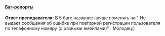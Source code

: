 #### [Баг-репорты](/%D0%97%D0%B0%D0%B4%D0%B0%D0%BD%D0%B8%D0%B5%205_%D0%91%D0%B0%D0%B3%20%D1%80%D0%B5%D0%BF%D0%BE%D1%80%D1%82_Google%20Sheets/bug_report_exe.ua.pdf)

**Ответ преподавателя:** В 5 баге название лучше поменять на " Не выдает сообщения об ошибке  при повторной регистрации пользователя по телефонному номеру (с разными емейлами)" . Молодец:)
